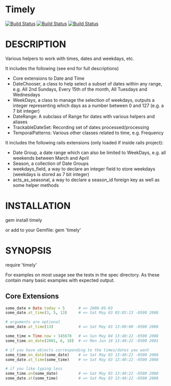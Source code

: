 Timely
======

[![Build Status](https://travis-ci.org/sealink/timely.png?branch=master)](https://travis-ci.org/sealink/timely)
[![Build Status](https://gemnasium.com/sealink/timely.png?travis)](https://gemnasium.com/sealink/timely)
[![Build Status](https://codeclimate.com/github/sealink/timely.png)](https://codeclimate.com/github/sealink/timely)

# DESCRIPTION

Various helpers to work with times, dates and weekdays, etc.

It includes the following (see end for full descriptions)
* Core extensions to Date and Time
* DateChooser, a class to help select a subset of dates within any range, e.g. All 2nd Sundays, Every 15th of the month, All Tuesdays and Wednesdays
* WeekDays, a class to manage the selection of weekdays, outputs a integer representing which days as a number between 0 and 127 (e.g. a 7 bit integer)
* DateRange: A subclass of Range for dates with various helpers and aliases
* TrackableDateSet: Recording set of dates processed/processing
* TemporalPatterns: Various other classes related to time, e.g. Frequency

It includes the following rails extensions (only loaded if inside rails project):
* Date Group, a date range which can also be limited to WeekDays, e.g. all weekends between March and April
* Season, a collection of Date Groups
* weekdays_field, a way to declare an integer field to store weekdays (weekdays is stored as 7 bit integer)
* acts_as_seasonal, a way to declare a season_id foreign key as well as some helper methods

# INSTALLATION

gem install timely

or add to your Gemfile:
gem 'timely'

# SYNOPSIS

require 'timely'

For examples on most usage see the tests in the spec directory.
As these contain many basic examples with expected output.

## Core Extensions

```ruby
some_date = Date.today - 5      # => 2008-05-03
some_date.at_time(3, 5, 13)     # => Sat May 03 03:05:13 -0500 2008

# arguments are optional
some_date.at_time(13)           # => Sat May 03 13:00:00 -0500 2008

some_time = Time.now - 345678   # => Sun May 04 13:40:22 -0500 2008
some_time.on_date(2001, 6, 18)  # => Mon Jun 18 13:40:22 -0500 2001

# if you have objects corresponding to the times/dates you want
some_time.on_date(some_date)    # => Sat May 03 13:40:22 -0500 2008
some_date.at_time(some_time)    # => Sat May 03 13:40:22 -0500 2008

# if you like typing less
some_time.on(some_date)         # => Sat May 03 13:40:22 -0500 2008
some_date.at(some_time)         # => Sat May 03 13:40:22 -0500 2008
```
